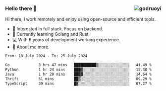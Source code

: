 ### Hello there 👋 <img align="right" src="https://github-readme-stats.vercel.app/api?username=godruoyi&show_icons=true" alt="godruoyi" />

Hi there, I work remotely and enjoy using open-source and efficient tools.

- 🔭 Interested in full stack. Focus on backend.
- 🌱 Currently learning Golang and Rust.
- 💻 With 6 years of development working experience.
- 👒 [About me more](https://godruoyi.com/posts/about-godruoyi).



<!--START_SECTION:waka-->

```txt
From: 18 July 2024 - To: 25 July 2024

Go             3 hrs 47 mins   ██████████▒░░░░░░░░░░░░░░   41.49 %
Python         1 hr 24 mins    ███▓░░░░░░░░░░░░░░░░░░░░░   15.30 %
Java           1 hr 20 mins    ███▓░░░░░░░░░░░░░░░░░░░░░   14.64 %
Thrift         51 mins         ██▒░░░░░░░░░░░░░░░░░░░░░░   09.29 %
TypeScript     39 mins         █▓░░░░░░░░░░░░░░░░░░░░░░░   07.27 %
```

<!--END_SECTION:waka-->
